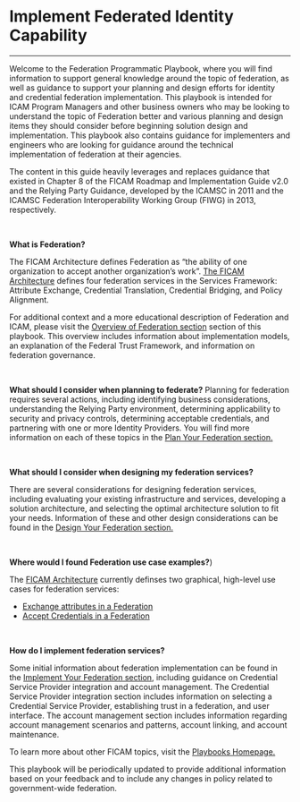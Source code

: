 # Implement Federated Identity Capability
----------------------------------------------------------------

Welcome to the Federation Programmatic Playbook, where you will find information to support general knowledge around the topic of federation, as well as guidance to support your planning and design efforts for identity and credential federation implementation. This playbook is intended for ICAM Program Managers and other business owners who may be looking to understand the topic of Federation better and various planning and design items they should consider before beginning solution design and implementation. This playbook also contains guidance for implementers and engineers who are looking for guidance around the technical implementation of federation at their agencies.

The content in this guide heavily leverages and replaces guidance that existed in Chapter 8 of the FICAM Roadmap and Implementation Guide v2.0 and the Relying Party Guidance, developed by the ICAMSC in 2011 and the ICAMSC Federation Interoperability Working Group (FIWG) in 2013, respectively. 
 
<br>
 
**What is Federation?**
<br>

The FICAM Architecture defines Federation as “the ability of one organization to accept another organization’s work”. [The FICAM Architecture](http://gsa.github.io/ficam-arch/services/federation/) defines four federation services in the Services Framework: Attribute Exchange, Credential Translation, Credential Bridging, and Policy Alignment. 

For additional context and a more educational description of Federation and ICAM, please visit the [Overview of Federation section](../federation/overview/index/) section of this playbook. This overview includes information about implementation models, an explanation of the Federal Trust Framework, and information on federation governance. 

<br>

**What should I consider when planning to federate?**
Planning for federation requires several actions, including identifying business considerations, understanding the Relying Party environment, determining applicability to security and privacy controls, determining acceptable credentials, and partnering with one or more Identity Providers. You will find more information on each of these topics in the [Plan Your Federation section.](../federation/plan/index/)

<br>

**What should I consider when designing my federation services?**

There are several considerations for designing federation services, including evaluating your existing infrastructure and services, developing a solution architecture, and selecting the optimal architecture solution to fit your needs. Information of these and other design considerations can be found in the [Design Your Federation section.](../federation/design/index/)

<br>

**Where would I found Federation use case examples?**)
<br>

The [FICAM Architecture](http:///gsa.github.io/ficam-arch/services/federation/) currently definses two graphical, high-level use cases for federation services:
<br>

* [Exchange attributes in a Federation](http://gsa.github.io/ficam-arch/usecases/41_federate_exchange_attributes/) 
* [Accept Credentials in a Federation](http://gsa.github.io/ficam-arch/usecases/42_federate_accept/)

<br>

**How do I implement federation services?**
<br>

Some initial information about federation implementation can be found in the [Implement Your Federation section](../federation/implement/index/), including guidance on Credential Service Provider integration and account management. The Credential Service Provider integration section includes information on selecting a Credential Service Provider, establishing trust in a federation, and user interface. The account management section includes information regarding account management scenarios and patterns, account linking, and account maintenance. 

To learn more about other FICAM topics, visit the [Playbooks Homepage.](https://bnbuckler.github.io/ficam-guides/)

This playbook will be periodically updated to provide additional information based on your feedback and to include any changes in policy related to government-wide federation.










